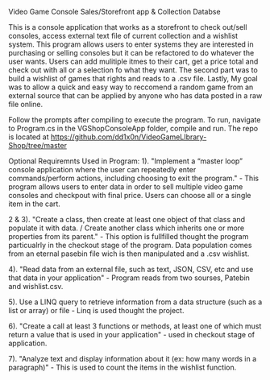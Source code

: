 Video Game Console Sales/Storefront app & Collection Databse

This is a console application that works as a storefront to check out/sell consoles, access external text file of current collection and a wishlist system. This program allows users to enter systems they are interested in purchasing or selling consoles but it can be refactored to do whatever the user wants. Users can add mulitiple itmes to their cart, get a price total and check out with all or a selection fo what they want. The second part was to build a wishlist of games that rights and reads to a .csv file. Lastly, My goal was to allow a quick and easy way to reccomend a random game from an external source that can be applied by anyone who has data posted in a raw file online. 

Follow the prompts after compiling to execute the program. To run, navigate to Program.cs in the VGShopConsoleApp folder, compile and run. The repo is located at https://github.com/dd1x0n/VideoGameLIbrary-Shop/tree/master 

Optional Requiremnts Used in Program:
1). "Implement a “master loop” console application where the user can repeatedly enter commands/perform actions, including choosing to exit the program." - This program allows users to enter data in order to sell multiple video game consoles and checkpout with final price. Users can choose all or a single item in the cart. 

2 & 3). "Create a class, then create at least one object of that class and populate it with data. / Create another class which inherits one or more properties from its parent." - This option is fullfilled thought the program particualrly in the checkout stage of the program. Data population comes from an eternal pasebin file wich is then manipulated and a .csv wishlist. 

4). "Read data from an external file, such as text, JSON, CSV, etc and use that data in your
application" -  Program reads from two sourses, Patebin and wishlist.csv. 

5). Use a LINQ query to retrieve information from a data structure (such as a list or array) or file - Linq is used thought the project. 

6). "Create a call at least 3 functions or methods, at least one of which must return a value that is used in your application" - used in checkout stage of application.

7). "Analyze text and display information about it (ex: how many words in a paragraph)" - This is used to count the items in the wishlist function.
